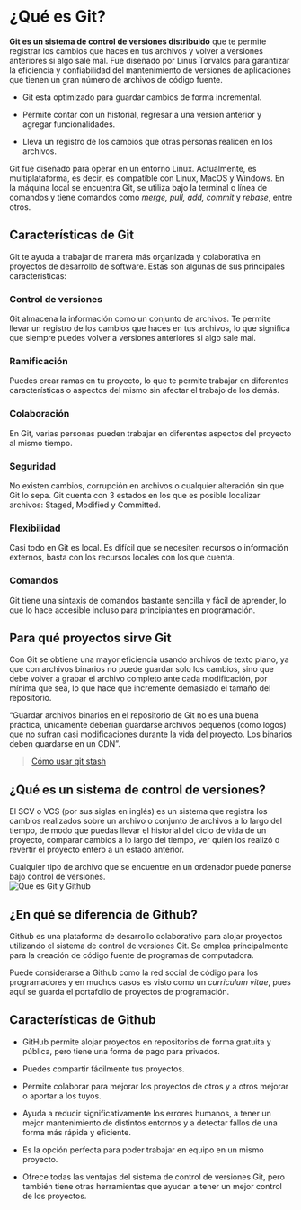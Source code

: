 ﻿# ¿Qué es Git?
 

**Git es un sistema de control de versiones distribuido**  que te permite registrar los cambios que haces en tus archivos y volver a versiones anteriores si algo sale mal. Fue diseñado por Linus Torvalds para garantizar la eficiencia y confiabilidad del mantenimiento de versiones de aplicaciones que tienen un gran número de archivos de código fuente.

-   Git está optimizado para guardar cambios de forma incremental.
    
-   Permite contar con un historial, regresar a una versión anterior y agregar funcionalidades.
    
-   Lleva un registro de los cambios que otras personas realicen en los archivos.
    

Git fue diseñado para operar en un entorno Linux. Actualmente, es multiplataforma, es decir, es compatible con Linux, MacOS y Windows. En la máquina local se encuentra Git, se utiliza bajo la terminal o línea de comandos y tiene comandos como  _merge, pull, add, commit_  y  _rebase_, entre otros.

## Características de Git

Git te ayuda a trabajar de manera más organizada y colaborativa en proyectos de desarrollo de software. Estas son algunas de sus principales características:

### Control de versiones

Git almacena la información como un conjunto de archivos. Te permite llevar un registro de los cambios que haces en tus archivos, lo que significa que siempre puedes volver a versiones anteriores si algo sale mal.

### Ramificación

Puedes crear ramas en tu proyecto, lo que te permite trabajar en diferentes características o aspectos del mismo sin afectar el trabajo de los demás.

### Colaboración

En Git, varias personas pueden trabajar en diferentes aspectos del proyecto al mismo tiempo.

### Seguridad

No existen cambios, corrupción en archivos o cualquier alteración sin que Git lo sepa. Git cuenta con 3 estados en los que es posible localizar archivos: Staged, Modified y Committed.

### Flexibilidad

Casi todo en Git es local. Es difícil que se necesiten recursos o información externos, basta con los recursos locales con los que cuenta.

### Comandos

Git tiene una sintaxis de comandos bastante sencilla y fácil de aprender, lo que lo hace accesible incluso para principiantes en programación.

## Para qué proyectos sirve Git

Con Git se obtiene una mayor eficiencia usando archivos de texto plano, ya que con archivos binarios no puede guardar solo los cambios, sino que debe volver a grabar el archivo completo ante cada modificación, por mínima que sea, lo que hace que incremente demasiado el tamaño del repositorio.

“Guardar archivos binarios en el repositorio de Git no es una buena práctica, únicamente deberían guardarse archivos pequeños (como logos) que no sufran casi modificaciones durante la vida del proyecto. Los binarios deben guardarse en un CDN”.

> [Cómo usar git stash](https://platzi.com/clases/1557-git-github/19984-stash/)

## ¿Qué es un sistema de control de versiones?

El SCV o VCS (por sus siglas en inglés) es un sistema que registra los cambios realizados sobre un archivo o conjunto de archivos a lo largo del tiempo, de modo que puedas llevar el historial del ciclo de vida de un proyecto, comparar cambios a lo largo del tiempo, ver quién los realizó o revertir el proyecto entero a un estado anterior.

Cualquier tipo de archivo que se encuentre en un ordenador puede ponerse bajo control de versiones.  
![Que es Git y Github](https://static.platzi.com/media/user_upload/Que_es_Git-8f5b6780-47b4-4ff7-9a8a-6fdec5a0f1af.jpg)

## ¿En qué se diferencia de Github?

Github es una plataforma de desarrollo colaborativo para alojar proyectos utilizando el sistema de control de versiones Git. Se emplea principalmente para la creación de código fuente de programas de computadora.

Puede considerarse a Github como la red social de código para los programadores y en muchos casos es visto como un  _curriculum vitae_, pues aquí se guarda el portafolio de proyectos de programación.

## Características de Github

-   GitHub permite alojar proyectos en repositorios de forma gratuita y pública, pero tiene una forma de pago para privados.
    
-   Puedes compartir fácilmente tus proyectos.
    
-   Permite colaborar para mejorar los proyectos de otros y a otros mejorar o aportar a los tuyos.
    
-   Ayuda a reducir significativamente los errores humanos, a tener un mejor mantenimiento de distintos entornos y a detectar fallos de una forma más rápida y eficiente.
    
-   Es la opción perfecta para poder trabajar en equipo en un mismo proyecto.
    
-   Ofrece todas las ventajas del sistema de control de versiones Git, pero también tiene otras herramientas que ayudan a tener un mejor control de los proyectos.
